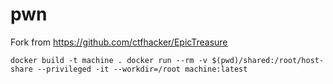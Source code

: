 # pwn



Fork from https://github.com/ctfhacker/EpicTreasure

`
docker build -t machine .
docker run --rm -v $(pwd)/shared:/root/host-share --privileged -it --workdir=/root machine:latest
`

